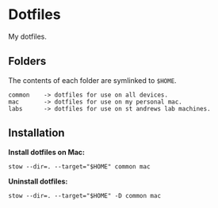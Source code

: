 # Dotfiles

My dotfiles.


## Folders

The contents of each folder are symlinked to `$HOME`.

```
common    -> dotfiles for use on all devices.
mac       -> dotfiles for use on my personal mac.
labs      -> dotfiles for use on st andrews lab machines.
```

## Installation


**Install dotfiles on Mac:**
```
stow --dir=. --target="$HOME" common mac
```

**Uninstall dotfiles:**
```
stow --dir=. --target="$HOME" -D common mac
```

